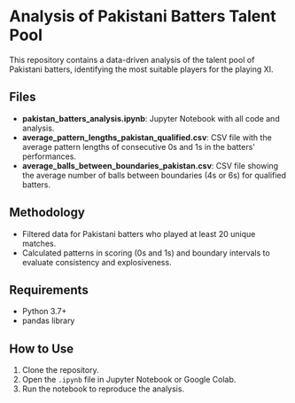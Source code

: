 # Analysis of Pakistani Batters Talent Pool

This repository contains a data-driven analysis of the talent pool of Pakistani batters, identifying the most suitable players for the playing XI.

## Files

- **pakistan_batters_analysis.ipynb**: Jupyter Notebook with all code and analysis.
- **average_pattern_lengths_pakistan_qualified.csv**: CSV file with the average pattern lengths of consecutive 0s and 1s in the batters' performances.
- **average_balls_between_boundaries_pakistan.csv**: CSV file showing the average number of balls between boundaries (4s or 6s) for qualified batters.

## Methodology
- Filtered data for Pakistani batters who played at least 20 unique matches.
- Calculated patterns in scoring (0s and 1s) and boundary intervals to evaluate consistency and explosiveness.

## Requirements
- Python 3.7+
- pandas library

## How to Use
1. Clone the repository.
2. Open the `.ipynb` file in Jupyter Notebook or Google Colab.
3. Run the notebook to reproduce the analysis.

